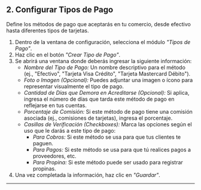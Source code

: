 ## 2. Configurar Tipos de Pago

Define los métodos de pago que aceptarás en tu comercio, desde efectivo hasta diferentes tipos de tarjetas.

1.  Dentro de la ventana de configuración, selecciona el módulo *"Tipos de Pago"*.
2.  Haz clic en el botón *"Crear Tipo de Pago"*.
3.  Se abrirá una ventana donde deberás ingresar la siguiente información:
    * *Nombre del Tipo de Pago:* Un nombre descriptivo para el método (ej., "Efectivo", "Tarjeta Visa Crédito", "Tarjeta Mastercard Débito").
    * *Foto o Imagen (Opcional):* Puedes adjuntar una imagen o ícono para representar visualmente el tipo de pago.
    * *Cantidad de Días que Demora en Acreditarse (Opcional):* Si aplica, ingresa el número de días que tarda este método de pago en reflejarse en tus cuentas.
    * *Porcentaje de Comisión:* Si este método de pago tiene una comisión asociada (ej., comisiones de tarjetas), ingresa el porcentaje.
    * *Casillas de Verificación (Checkboxes):* Marca las opciones según el uso que le darás a este tipo de pago:
        * *Para Cobros:* Si este método se usa para que tus clientes te paguen.
        * *Para Pagos:* Si este método se usa para que tú realices pagos a proveedores, etc.
        * *Para Propina:* Si este método puede ser usado para registrar propinas.
4.  Una vez completada la información, haz clic en *"Guardar"*.

---